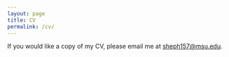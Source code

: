 ```yaml
---
layout: page
title: CV
permalink: /cv/
---
```


If you would like a copy of my CV, please email me at sheph157@msu.edu.